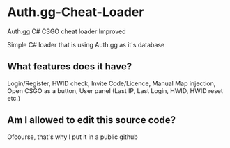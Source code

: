 # Auth.gg-Cheat-Loader
Auth.gg C# CSGO cheat loader Improved

Simple C# loader that is using Auth.gg as it's database

What features does it have?
-
Login/Register,
HWID check,
Invite Code/Licence,
Manual Map injection,
Open CSGO as a button,
User panel (Last IP, Last Login, HWID, HWID reset etc.)

Am I allowed to edit this source code?
-

Ofcourse, that's why I put it in a public github
